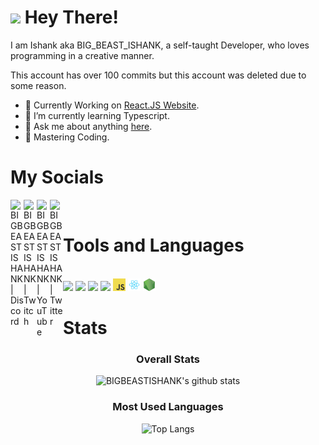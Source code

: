 # <img src="https://cdn.discordapp.com/emojis/776716850301763605.gif?v=1" width="40"> Hey There! 

I am Ishank aka BIG_BEAST_ISHANK, a self-taught Developer, who loves programming in a creative manner.

This account has over 100 commits but this account was deleted due to some reason.

- 🔭 Currently Working on [React.JS Website](https://bigbeastishank.github.io).
- 🌱 I’m currently learning Typescript.
- 💬 Ask me about anything [here](https://github.com/BIGBEASTISHANK/BIGBEASTISHANK/issues).
- 💪 Mastering Coding.
# My Socials

<a href="https://discord.gg/XfngbaaG2r">
  <img align="left" alt="BIGBEASTISHANK | Discord" width="21px" src="https://www.flaticon.com/svg/static/icons/svg/2111/2111370.svg">
</a>
<a href="https://instagram.com/opishank">
  <img align="left" alt="BIGBEASTISHANK | Twitch" width="21px" src="https://logodownload.org/wp-content/uploads/2017/04/instagram-logo.png">
</a>
<a href="https://www.youtube.com/channel/UCw6lNThNWxwz1cz5rvR1Rdw">
  <img align="left" alt="BIGBEASTISHANK | YouTube" width="21px" src="https://www.flaticon.com/svg/static/icons/svg/1384/1384060.svg">
</a>

<a href="https://twitter.com/opishank">
  <img align="left" alt="BIGBEASTISHANK | Twitter" width="21px" src="https://raw.githubusercontent.com/BruceMacGary/BruceMacGary/main/assets/twitter.svg">
</a>
<br />

# Tools and Languages
<br />
<code><img height="20" src="https://cdn.discordapp.com/attachments/765049600817233931/781425295622012968/visual-studio-code.png"></code>
<code><img height="20" src="https://media-exp1.licdn.com/dms/image/C4E0BAQENGF_f27EylA/company-logo_200_200/0/1519912874442?e=2159024400&v=beta&t=owTYkAh6F570qj9eS41jbyJvEenXzKcmFFV0x0zU_zE"></code>
<code><img height="20" src="https://upload.wikimedia.org/wikipedia/commons/thumb/0/0d/C_Sharp_wordmark.svg/1200px-C_Sharp_wordmark.svg.png"></code>
<code><img height="20" src="https://cdn.discordapp.com/attachments/765049600817233931/781426103742234634/html.png"></code>
<code><img height="20" src="https://raw.githubusercontent.com/github/explore/80688e429a7d4ef2fca1e82350fe8e3517d3494d/topics/javascript/javascript.png"></code>
<code><img height="20" src="https://raw.githubusercontent.com/github/explore/80688e429a7d4ef2fca1e82350fe8e3517d3494d/topics/react/react.png"></code>
<code><img height="20" src="https://raw.githubusercontent.com/github/explore/80688e429a7d4ef2fca1e82350fe8e3517d3494d/topics/nodejs/nodejs.png"></code> <br />

# Stats

<div align="center">
  
### Overall Stats
![BIGBEASTISHANK's github stats](https://github-readme-stats.vercel.app/api?username=BIGBEASTISHANK&count_private=true&theme=great-gatsby)
  
### Most Used Languages
![Top Langs](https://github-readme-stats.vercel.app/api/top-langs/?username=BIGBEASTISHANK&theme=great-gatsby)
</div>
